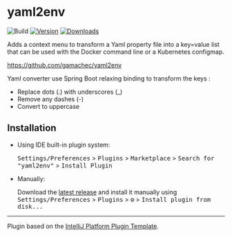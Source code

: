 # yaml2env

![Build](https://github.com/gamachec/yaml2env/workflows/Build/badge.svg)
[![Version](https://img.shields.io/jetbrains/plugin/v/PLUGIN_ID.svg)](https://plugins.jetbrains.com/plugin/PLUGIN_ID)
[![Downloads](https://img.shields.io/jetbrains/plugin/d/PLUGIN_ID.svg)](https://plugins.jetbrains.com/plugin/PLUGIN_ID)

<!-- Plugin description -->
<p>Adds a context menu to transform a Yaml property file into a key=value list that can be used with the Docker command line or a Kubernetes configmap.</p>
<p><a href="https://github.com/gamachec/yaml2env">https://github.com/gamachec/yaml2env</a></p>
<p>Yaml converter use Spring Boot relaxing binding to transform the keys :</p>
<ul>
    <li>Replace dots (.) with underscores (_)</li>
    <li>Remove any dashes (-)</li>
    <li>Convert to uppercase</li>
</ul>
<!-- Plugin description end -->

## Installation

- Using IDE built-in plugin system:
  
  <kbd>Settings/Preferences</kbd> > <kbd>Plugins</kbd> > <kbd>Marketplace</kbd> > <kbd>Search for "yaml2env"</kbd> >
  <kbd>Install Plugin</kbd>
  
- Manually:

  Download the [latest release](https://github.com/gamachec/yaml2env/releases/latest) and install it manually using
  <kbd>Settings/Preferences</kbd> > <kbd>Plugins</kbd> > <kbd>⚙️</kbd> > <kbd>Install plugin from disk...</kbd>


---
Plugin based on the [IntelliJ Platform Plugin Template][template].

[template]: https://github.com/JetBrains/intellij-platform-plugin-template
